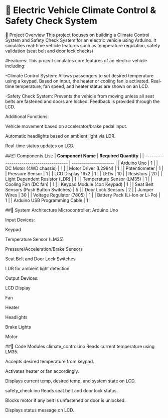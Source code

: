 # 🚗 Electric Vehicle Climate Control & Safety Check System
📌 Project Overview
This project focuses on building a Climate Control System and Safety Check System for an electric vehicle using Arduino. It simulates real-time vehicle features such as temperature regulation, safety validation (seat belt and door lock checks)

#Features:
This project simulates core features of an electric vehicle including:

-Climate Control System: Allows passengers to set desired temperature using a keypad. Based on input, the heater or cooling fan is activated. Real-time temperature, fan speed, and heater status are shown on an LCD.

-Safety Check System: Prevents the vehicle from moving unless all seat belts are fastened and doors are locked. Feedback is provided through the LCD.

Additional Functions:

Vehicle movement based on accelerator/brake pedal input.

Automatic headlights based on ambient light via LDR.

Real-time status updates on LCD.

##📦 Components List:
| **Component Name**                       | **Required Quantity** |
| ---------------------------------------- | --------------------- |
| Arduino Uno                              | 1                     |
| DC Motor (4WD chassis)                   | 1                     |
| Motor Driver (L298N)                     | 1                     |
| Potentiometer                            | 1                     |
| Pressure Sensor                          | 1                     |
| LCD Display 16x2                         | 1                     |
| LEDs                                     | 10                    |
| Resistors                                | 20                    |
| Light Dependent Resistor (LDR)           | 1                     |
| Temperature Sensor (LM35)                | 1                     |
| Cooling Fan (DC fan)                     | 1                     |
| Keypad Module (4x4 Keypad)               | 1                     |
| Seat Belt Sensors (Push Button Switches) | 5                     |
| Door Lock Sensors                        | 2                     |
| Jumper Wires                             | 30                    |
| Voltage Regulator (7805)                 | 1                     |
| Battery Pack (Li-Ion or Li-Po)           | 1                     |
| Arduino USB Programming Cable            | 1                     |

##🧠 System Architecture
Microcontroller: Arduino Uno

Input Devices:

Keypad

Temperature Sensor (LM35)

Pressure/Acceleration/Brake Sensors

Seat Belt and Door Lock Switches

LDR for ambient light detection

Output Devices:

LCD Display

Fan

Heater

Headlights

Brake Lights

Motor

##🧾 Code Modules
climate_control.ino
Reads current temperature using LM35.

Accepts desired temperature from keypad.

Activates heater or fan accordingly.

Displays current temp, desired temp, and system state on LCD.

safety_check.ino
Reads seat belt and door lock status.

Blocks motor if any belt is unfastened or door is unlocked.

Displays status message on LCD.




